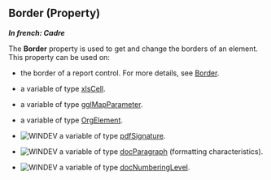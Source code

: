 
## Border (Property)

***In french: Cadre***
	



<a name="XUse"></a>
<a name="Use"></a>
<a name="description"></a>
The **Border** property is used to get and change the borders of an element. This property can be used on:

- the border of a report control. For more details, see [Border](../Proprietes/1000018157.md).

- a variable of type [xlsCell](../WDLang5/1000017472.md). 

- a variable of type [gglMapParameter](../WDLang5/1000017505.md).

- a variable of type [OrgElement](../WDLang1/1000019713.md).

- ![WINDEV](https://doc.pcsoft.fr/ext/images/us/WD.png) a variable of type [pdfSignature](../WDLang6/1000022255.md).

- ![WINDEV](https://doc.pcsoft.fr/ext/images/us/WD.png) a variable of type [docParagraph](../WDLang1/1000022483.md) (formatting characteristics).

- ![WINDEV](https://doc.pcsoft.fr/ext/images/us/WD.png) a variable of type [docNumberingLevel](../WDLang1/1000022799.md).




